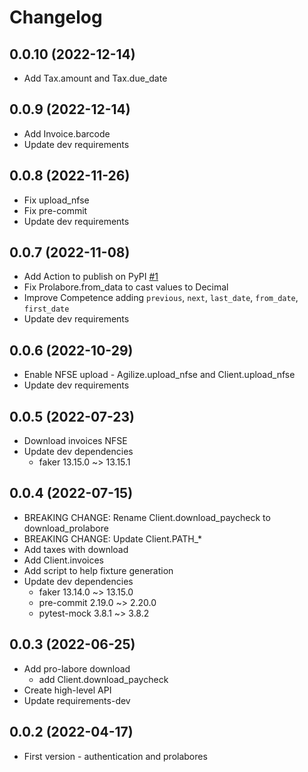# Changelog


## 0.0.10 (2022-12-14)
- Add Tax.amount and Tax.due_date


## 0.0.9 (2022-12-14)
- Add Invoice.barcode
- Update dev requirements


## 0.0.8 (2022-11-26)
- Fix upload_nfse
- Fix pre-commit
- Update dev requirements


## 0.0.7 (2022-11-08)
- Add Action to publish on PyPI [#1](https://github.com/lucasrcezimbra/agilize/issues/1)
- Fix Prolabore.from_data to cast values to Decimal
- Improve Competence adding `previous`, `next`, `last_date`, `from_date`, `first_date`
- Update dev requirements


## 0.0.6 (2022-10-29)
- Enable NFSE upload - Agilize.upload_nfse and Client.upload_nfse
- Update dev requirements


## 0.0.5 (2022-07-23)
- Download invoices NFSE
- Update dev dependencies
  * faker 13.15.0 ~> 13.15.1


## 0.0.4 (2022-07-15)
- BREAKING CHANGE: Rename Client.download_paycheck to download_prolabore
- BREAKING CHANGE: Update Client.PATH_*
- Add taxes with download
- Add Client.invoices
- Add script to help fixture generation
- Update dev dependencies
  * faker 13.14.0 ~> 13.15.0
  * pre-commit 2.19.0 ~> 2.20.0
  * pytest-mock 3.8.1 ~> 3.8.2


## 0.0.3 (2022-06-25)
- Add pro-labore download
  * add Client.download_paycheck
- Create high-level API
- Update requirements-dev


## 0.0.2 (2022-04-17)
- First version - authentication and prolabores
